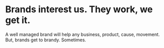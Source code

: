 # Brands interest us. They work, we get it. 
A well managed brand will help any business, product, cause, movement. 
But, brands get to brandy. Sometimes.   
